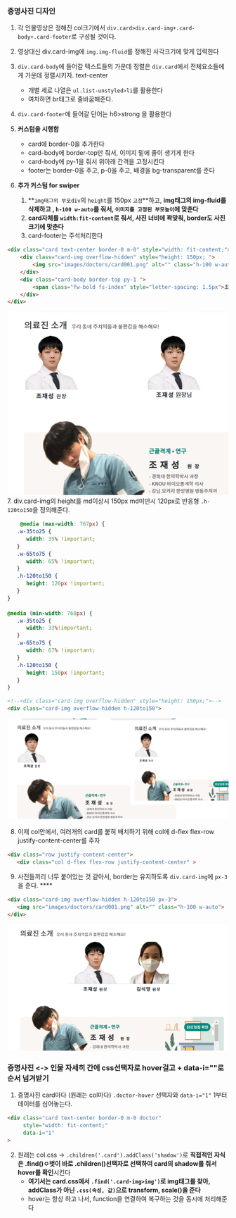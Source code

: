 ### 증명사진 디자인

1. 각 인물영상은 정해진 col크기에서 `div.card>div.card-img+.card-body+.card-footer`로 구성될 것이다.
2. 영상대신 div.card-img에 `img.img-fluid`를 정해진 사각크기에 맞게 입력한다
3. `div.card-body`에 들어갈 텍스트들의 가운데 정렬은 `div.card`에서 전체요소들에게 가운데 정렬시키자. text-center
    - 개별 세로 나열은 `ul.list-unstyled>li`를 활용한다
    - 여차하면 br태그로 줄바꿈해준다.
4. `div.card-footer`에 들어갈 단어는 h6>strong 을 활용한다
5. **커스텀을 시행함**
   - card에 border-0을 추가한다
   - card-body에 border-top만 줘서, 이미지 밑에 줄이 생기게 한다
   - card-body에 py-1을 줘서 위아래 간격을 고정시킨다
   - footer는 border-0을 주고, p-0을 주고, 배경을 bg-transparent를 준다
   
6. **추가 커스텀 for swiper**
   1. **`img태그의 부모div`의 `height`를 150px `고정`**하고, **img태그의 img-fluid를 삭제하고 , `h-100 w-auto`를 줘서, `이미지를 고정된 부모높이`에 맞춘다**
   2. **card자체를 `width:fit-content`로 줘서, 사진 너비에 꽉맞춰, border도 사진크기에 맞춘다**
   3. card-footer는 주석처리한다
```html
<div class="card text-center border-0 m-0" style="width: fit-content;">
    <div class="card-img overflow-hidden" style="height: 150px; ">
        <img src="images/doctors/card001.png" alt="" class="h-100 w-auto">
    </div>
    <div class="card-body border-top py-1 ">
        <span class="fw-bold fs-index" style="letter-spacing: 1.5px">조재성 <small class="fw-light">원장</small></span>
    </div>
</div>
```
![img.png](../ui/의료진소개15.png)
7. div.card-img의  height를 md이상시 150px md미만시 120px로 반응형 `.h-120to150`을 정의해준다.
```css
    @media (max-width: 767px) {
   .w-35to25 {
      width: 35% !important;
   }
   .w-65to75 {
      width: 65% !important;
   }
   .h-120to150 {
      height: 120px !important;
   }
}

@media (min-width: 768px) {
   .w-35to25 {
      width: 33%!important;
   }
   .w-65to75 {
      width: 67% !important;
   }
   .h-120to150 {
      height: 150px !important;
   }
}

```
```html
<!--<div class="card-img overflow-hidden" style="height: 150px;">-->
<div class="card-img overflow-hidden h-120to150">
```
![img.png](../ui/의료진소개16.png)

8. 이제 col안에서, 여러개의 card를 붙혀 배치하기 위해 col에 d-flex flex-row justify-content-center를 주자
```html
<div class="row justify-content-center">
   <div class="col d-flex flex-row justify-content-center" >
```
9. 사진들끼리 너무 붙어있는 것 같아서, border는 유지하도록 `div.card-img`에 `px-3`을 준다. ****
```html
<div class="card-img overflow-hidden h-120to150 px-3">
   <img src="images/doctors/card001.png" alt="" class="h-100 w-auto">
</div>
```
![img.png](../ui/의료진소개18.png)


### 증명사진 <-> 인물 자세히 간에 css선택자로 hover걸고 + data-i=""로 순서 넘겨받기
1. 증명사진 card마다 (원래는 col마다) `.doctor-hover` 선택자와 `data-i="1"` 1부터 데이터를 심어놓는다.
```html
<div class="card text-center border-0 m-0 doctor"
     style="width: fit-content;"
     data-i="1"
>
```

2. 원래는 col.css -> `.children('.card').addClass('shadow')`로 **직접적인 자식은 .find()ㅇ벗이 바로 .children()선택자로 선택하여 card의 shadow를 줘서 hover를 확인**시킨다
   - **여기서는 card.css에서 `.find('.card-img>img')`로 img태그를 찾아, addClass가 아닌 `.css(속성, 값)`으로 transform, scale()을 준다**
   - hover는 항상 하고 나서, function을 연결하여 복구하는 것을 동시에 처리해준다
